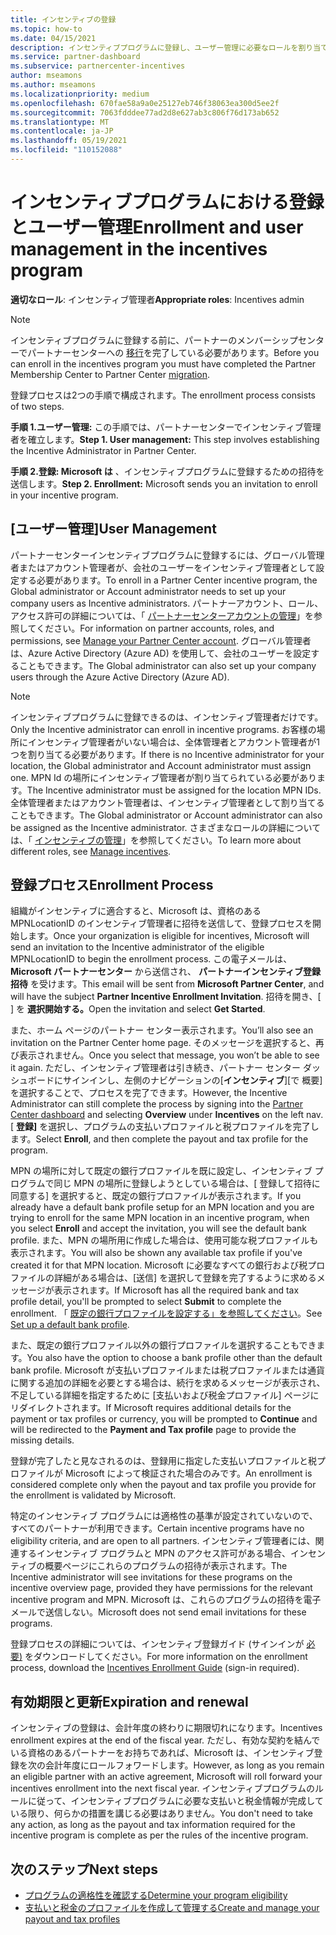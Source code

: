 ```yaml
---
title: インセンティブの登録
ms.topic: how-to
ms.date: 04/15/2021
description: インセンティブプログラムに登録し、ユーザー管理に必要なロールを割り当てます。 この記事では、登録プロセスについて説明します。
ms.service: partner-dashboard
ms.subservice: partnercenter-incentives
author: mseamons
ms.author: mseamons
ms.localizationpriority: medium
ms.openlocfilehash: 670fae58a9a0e25127eb746f38063ea300d5ee2f
ms.sourcegitcommit: 7063fdddee77ad2d8e627ab3c806f76d173ab652
ms.translationtype: MT
ms.contentlocale: ja-JP
ms.lasthandoff: 05/19/2021
ms.locfileid: "110152088"
---
```

# <a name="enrollment-and-user-management-in-the-incentives-program"></a><span data-ttu-id="165c3-104">インセンティブプログラムにおける登録とユーザー管理</span><span class="sxs-lookup"><span data-stu-id="165c3-104">Enrollment and user management in the incentives program</span></span>

<span data-ttu-id="165c3-105">**適切なロール**: インセンティブ管理者</span><span class="sxs-lookup"><span data-stu-id="165c3-105">**Appropriate roles**: Incentives admin</span></span>

>[!NOTE]
><span data-ttu-id="165c3-106">インセンティブプログラムに登録する前に、パートナーのメンバーシップセンターでパートナーセンターへの [移行](prepare-pmc-pc-migration.md)を完了している必要があります。</span><span class="sxs-lookup"><span data-stu-id="165c3-106">Before you can enroll in the incentives program you must have completed the Partner Membership Center to Partner Center [migration](prepare-pmc-pc-migration.md).</span></span>

<span data-ttu-id="165c3-107">登録プロセスは2つの手順で構成されます。</span><span class="sxs-lookup"><span data-stu-id="165c3-107">The enrollment process consists of two steps.</span></span>

<span data-ttu-id="165c3-108">**手順 1.ユーザー管理:** この手順では、パートナーセンターでインセンティブ管理者を確立します。</span><span class="sxs-lookup"><span data-stu-id="165c3-108">**Step 1. User management:** This step involves establishing the Incentive Administrator in Partner Center.</span></span>

<span data-ttu-id="165c3-109">**手順 2.登録: Microsoft は** 、インセンティブプログラムに登録するための招待を送信します。</span><span class="sxs-lookup"><span data-stu-id="165c3-109">**Step 2. Enrollment:** Microsoft sends you an invitation to enroll in your incentive program.</span></span>

## <a name="user-management"></a><span data-ttu-id="165c3-110">[ユーザー管理]</span><span class="sxs-lookup"><span data-stu-id="165c3-110">User Management</span></span>

<span data-ttu-id="165c3-111">パートナーセンターインセンティブプログラムに登録するには、グローバル管理者またはアカウント管理者が、会社のユーザーをインセンティブ管理者として設定する必要があります。</span><span class="sxs-lookup"><span data-stu-id="165c3-111">To enroll in a Partner Center incentive program, the Global administrator or Account administrator needs to set up your company users as Incentive administrators.</span></span> <span data-ttu-id="165c3-112">パートナーアカウント、ロール、アクセス許可の詳細については、「 [パートナーセンターアカウントの管理](partner-center-account-setup.md)」を参照してください。</span><span class="sxs-lookup"><span data-stu-id="165c3-112">For information on partner accounts, roles, and permissions, see [Manage your Partner Center account](partner-center-account-setup.md).</span></span> <span data-ttu-id="165c3-113">グローバル管理者は、Azure Active Directory (Azure AD) を使用して、会社のユーザーを設定することもできます。</span><span class="sxs-lookup"><span data-stu-id="165c3-113">The Global administrator can also set up your company users through the Azure Active Directory (Azure AD).</span></span>

>[!NOTE]
><span data-ttu-id="165c3-114">インセンティブプログラムに登録できるのは、インセンティブ管理者だけです。</span><span class="sxs-lookup"><span data-stu-id="165c3-114">Only the Incentive administrator can enroll in incentive programs.</span></span> <span data-ttu-id="165c3-115">お客様の場所にインセンティブ管理者がいない場合は、全体管理者とアカウント管理者が1つを割り当てる必要があります。</span><span class="sxs-lookup"><span data-stu-id="165c3-115">If there is no Incentive administrator for your location, the Global administrator and Account administrator must assign one.</span></span> <span data-ttu-id="165c3-116">MPN Id の場所にインセンティブ管理者が割り当てられている必要があります。</span><span class="sxs-lookup"><span data-stu-id="165c3-116">The Incentive administrator must be assigned for the location MPN IDs.</span></span> <span data-ttu-id="165c3-117">全体管理者またはアカウント管理者は、インセンティブ管理者として割り当てることもできます。</span><span class="sxs-lookup"><span data-stu-id="165c3-117">The Global administrator or Account administrator can also be assigned as the Incentive administrator.</span></span> <span data-ttu-id="165c3-118">さまざまなロールの詳細については、「 [インセンティブの管理](permissions-overview.md#manage-incentives)」を参照してください。</span><span class="sxs-lookup"><span data-stu-id="165c3-118">To learn more about different roles, see [Manage incentives](permissions-overview.md#manage-incentives).</span></span>

## <a name="enrollment-process"></a><span data-ttu-id="165c3-119">登録プロセス</span><span class="sxs-lookup"><span data-stu-id="165c3-119">Enrollment Process</span></span>

<span data-ttu-id="165c3-120">組織がインセンティブに適合すると、Microsoft は、資格のある MPNLocationID のインセンティブ管理者に招待を送信して、登録プロセスを開始します。</span><span class="sxs-lookup"><span data-stu-id="165c3-120">Once your organization is eligible for incentives, Microsoft will send an invitation to the Incentive administrator of the eligible MPNLocationID to begin the enrollment process.</span></span> <span data-ttu-id="165c3-121">この電子メールは、 **Microsoft パートナーセンター** から送信され、 **パートナーインセンティブ登録招待** を受けます。</span><span class="sxs-lookup"><span data-stu-id="165c3-121">This email will be sent from **Microsoft Partner Center**, and will have the subject **Partner Incentive Enrollment Invitation**.</span></span> <span data-ttu-id="165c3-122">招待を開き、[ ] を **選択開始する。**</span><span class="sxs-lookup"><span data-stu-id="165c3-122">Open the invitation and select **Get Started**.</span></span>

<span data-ttu-id="165c3-123">また、ホーム ページのパートナー センター表示されます。</span><span class="sxs-lookup"><span data-stu-id="165c3-123">You’ll also see an invitation on the Partner Center home page.</span></span> <span data-ttu-id="165c3-124">そのメッセージを選択すると、再び表示されません。</span><span class="sxs-lookup"><span data-stu-id="165c3-124">Once you select that message, you won’t be able to see it again.</span></span> <span data-ttu-id="165c3-125">ただし、インセンティブ管理者は引き続き、パートナー センター ダッシュボードにサインインし、左側のナビゲーションの[**インセンティブ**][で [](https://partner.microsoft.com/dashboard/)概要] を選択することで、プロセスを完了できます。</span><span class="sxs-lookup"><span data-stu-id="165c3-125">However, the Incentive Administrator can still complete the process by signing into the [Partner Center dashboard](https://partner.microsoft.com/dashboard/) and selecting **Overview** under **Incentives** on the left nav.</span></span> <span data-ttu-id="165c3-126">[ **登録]** を選択し、プログラムの支払いプロファイルと税プロファイルを完了します。</span><span class="sxs-lookup"><span data-stu-id="165c3-126">Select **Enroll**, and then complete the payout and tax profile for the program.</span></span>

<span data-ttu-id="165c3-127">MPN の場所に対して既定の銀行プロファイルを既に設定し、インセンティブ プログラムで同じ MPN の場所に登録しようとしている場合は、[ 登録して招待に同意する] を選択すると、既定の銀行プロファイルが表示されます。</span><span class="sxs-lookup"><span data-stu-id="165c3-127">If you already have a default bank profile setup for an MPN location and you are trying to enroll for the same MPN location in an incentive program, when you select **Enroll** and accept the invitation, you will see the default bank profile.</span></span> <span data-ttu-id="165c3-128">また、MPN の場所用に作成した場合は、使用可能な税プロファイルも表示されます。</span><span class="sxs-lookup"><span data-stu-id="165c3-128">You will also be shown any available tax profile if you've created it for that MPN location.</span></span> <span data-ttu-id="165c3-129">Microsoft に必要なすべての銀行および税プロファイルの詳細がある場合は、[送信] を選択して登録を完了するように求めるメッセージが表示されます。</span><span class="sxs-lookup"><span data-stu-id="165c3-129">If Microsoft has all the required bank and tax profile detail, you'll be prompted to select **Submit** to complete the enrollment.</span></span> <span data-ttu-id="165c3-130">「 [既定の銀行プロファイルを設定する」を参照してください](incentives-create-and-manage-your-payout-and-tax-profiles.md#set-up-a-default-bank-profile)。</span><span class="sxs-lookup"><span data-stu-id="165c3-130">See [Set up a default bank profile](incentives-create-and-manage-your-payout-and-tax-profiles.md#set-up-a-default-bank-profile).</span></span>

<span data-ttu-id="165c3-131">また、既定の銀行プロファイル以外の銀行プロファイルを選択することもできます。</span><span class="sxs-lookup"><span data-stu-id="165c3-131">You also have the option to choose a bank profile other than the default bank profile.</span></span> <span data-ttu-id="165c3-132">Microsoft が支払いプロファイルまたは税プロファイルまたは通貨に関する追加の詳細を必要とする場合は、続行を求めるメッセージが表示され、不足している詳細を指定するために [支払いおよび税金プロファイル] ページにリダイレクトされます。</span><span class="sxs-lookup"><span data-stu-id="165c3-132">If Microsoft requires additional details for the payment or tax profiles or currency, you will be prompted to **Continue** and will be redirected to the **Payment and Tax profile** page to provide the missing details.</span></span> 

<span data-ttu-id="165c3-133">登録が完了したと見なされるのは、登録用に指定した支払いプロファイルと税プロファイルが Microsoft によって検証された場合のみです。</span><span class="sxs-lookup"><span data-stu-id="165c3-133">An enrollment is considered complete only when the payout and tax profile you provide for the enrollment is validated by Microsoft.</span></span>

<span data-ttu-id="165c3-134">特定のインセンティブ プログラムには適格性の基準が設定されていないので、すべてのパートナーが利用できます。</span><span class="sxs-lookup"><span data-stu-id="165c3-134">Certain incentive programs have no eligibility criteria, and are open to all partners.</span></span> <span data-ttu-id="165c3-135">インセンティブ管理者には、関連するインセンティブ プログラムと MPN のアクセス許可がある場合、インセンティブの概要ページにこれらのプログラムの招待が表示されます。</span><span class="sxs-lookup"><span data-stu-id="165c3-135">The Incentive administrator will see invitations for these programs on the incentive overview page, provided they have permissions for the relevant incentive program and MPN.</span></span> <span data-ttu-id="165c3-136">Microsoft は、これらのプログラムの招待を電子メールで送信しない。</span><span class="sxs-lookup"><span data-stu-id="165c3-136">Microsoft does not send email invitations for these programs.</span></span>

<span data-ttu-id="165c3-137">登録プロセスの詳細については、インセンティブ登録ガイド (サインインが [必要)](https://partner.microsoft.com/resources/detail/partner-center-incentives-enrollment-pdf) をダウンロードしてください。</span><span class="sxs-lookup"><span data-stu-id="165c3-137">For more information on the enrollment process, download the [Incentives Enrollment Guide](https://partner.microsoft.com/resources/detail/partner-center-incentives-enrollment-pdf) (sign-in required).</span></span>

## <a name="expiration-and-renewal"></a><span data-ttu-id="165c3-138">有効期限と更新</span><span class="sxs-lookup"><span data-stu-id="165c3-138">Expiration and renewal</span></span>

<span data-ttu-id="165c3-139">インセンティブの登録は、会計年度の終わりに期限切れになります。</span><span class="sxs-lookup"><span data-stu-id="165c3-139">Incentives enrollment expires at the end of the fiscal year.</span></span> <span data-ttu-id="165c3-140">ただし、有効な契約を結んでいる資格のあるパートナーをお持ちであれば、Microsoft は、インセンティブ登録を次の会計年度にロールフォワードします。</span><span class="sxs-lookup"><span data-stu-id="165c3-140">However, as long as you remain an eligible partner with an active agreement, Microsoft will roll forward your incentives enrollment into the next fiscal year.</span></span> <span data-ttu-id="165c3-141">インセンティブプログラムのルールに従って、インセンティブプログラムに必要な支払いと税金情報が完成している限り、何らかの措置を講じる必要はありません。</span><span class="sxs-lookup"><span data-stu-id="165c3-141">You don't need to take any action, as long as the payout and tax information required for the incentive program is complete as per the rules of the incentive program.</span></span>

## <a name="next-steps"></a><span data-ttu-id="165c3-142">次のステップ</span><span class="sxs-lookup"><span data-stu-id="165c3-142">Next steps</span></span>

- [<span data-ttu-id="165c3-143">プログラムの適格性を確認する</span><span class="sxs-lookup"><span data-stu-id="165c3-143">Determine your program eligibility</span></span>](incentives-determined-your-program-eligibility.md)
- [<span data-ttu-id="165c3-144">支払いと税金のプロファイルを作成して管理する</span><span class="sxs-lookup"><span data-stu-id="165c3-144">Create and manage your payout and tax profiles</span></span>](incentives-create-and-manage-your-payout-and-tax-profiles.md)
